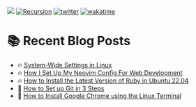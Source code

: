 ![](https://komarev.com/ghpvc/?username=IanoNjuguna&style=plastic&color=green)
[![Recursion](https://badgen.net/badge/curious/recursion/red?icon=bitcoin-lightning&style=plastic)](https://github.com/IanoNjuguna)
[![twitter](https://img.shields.io/twitter/follow/ianonjuguna?logo=twitter&style=plastic&color=grey)](https://twitter.com/ianonjuguna)
[![wakatime](https://wakatime.com/badge/user/04d9ef08-6345-44d6-88a5-c4b7c8b0384e.svg)](https://wakatime.com/@04d9ef08-6345-44d6-88a5-c4b7c8b0384e?style=plastic)


# :books: Recent Blog Posts

<!-- BLOGPOSTS:START -->
 - 🔥 [System-Wide Settings in Linux](https://ianonjuguna.hashnode.dev/system-wide-settings-in-linux)
 - 🔥 [How I Set Up My Neovim Config For Web Development](https://ianonjuguna.hashnode.dev/how-i-set-up-my-neovim-config-for-web-development)
 - 🔥 [How to Install the Latest Version of Ruby in Ubuntu 22.04](https://ianonjuguna.hashnode.dev/how-to-install-ruby-in-ubuntu)
 - 💫 [How to Set up Git in 3 Steps](https://ianonjuguna.hashnode.dev/how-to-set-up-git-in-3-steps)
 - 🌮 [How to Install Google Chrome using the Linux Terminal](https://ianonjuguna.hashnode.dev/how-to-install-google-chrome-using-the-linux-terminal)<!-- BLOGPOSTS:END -->
